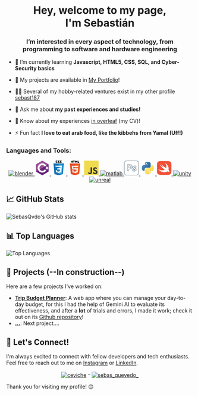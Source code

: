 <h1 align="center">Hey, welcome to my page,<br>I'm Sebastián</h1>
<h3 align="center">I’m interested in every aspect of technology, from programming to software and hardware engineering</h3>

- 🌱 I’m currently learning **Javascript, HTML5, CSS, SQL, and Cyber-Security basics**

- 💼 My projects are available in [My Portfolio](https://github.com/SebasQvdo/Portfolio)!

- 👨‍💻 Several of my hobby-related ventures exist in my other profile [sebast187](https://github.com/sebast187)

- 💬 Ask me about **my past experiences and studies!**

- 📄 Know about my experiences [in overleaf](https://www.overleaf.com/read/przwyydqmbmg#e6eac2) (my CV)!

- ⚡ Fun fact **I love to eat arab food, like the kibbehs from Yamal (Uff!)**

<h3 align="left">Languages and Tools:</h3>
<p align="center"> <a href="https://www.blender.org/" target="_blank" rel="noreferrer"> <img src="https://download.blender.org/branding/community/blender_community_badge_white.svg" alt="blender" width="40" height="40"/> </a> <a href="https://www.w3schools.com/cs/" target="_blank" rel="noreferrer"> <img src="https://raw.githubusercontent.com/devicons/devicon/master/icons/csharp/csharp-original.svg" alt="csharp" width="40" height="40"/> </a> <a href="https://www.w3schools.com/css/" target="_blank" rel="noreferrer"> <img src="https://raw.githubusercontent.com/devicons/devicon/master/icons/css3/css3-original-wordmark.svg" alt="css3" width="40" height="40"/> </a> <a href="https://www.w3.org/html/" target="_blank" rel="noreferrer"> <img src="https://raw.githubusercontent.com/devicons/devicon/master/icons/html5/html5-original-wordmark.svg" alt="html5" width="40" height="40"/> </a> <a href="https://developer.mozilla.org/en-US/docs/Web/JavaScript" target="_blank" rel="noreferrer"> <img src="https://raw.githubusercontent.com/devicons/devicon/master/icons/javascript/javascript-original.svg" alt="javascript" width="40" height="40"/> </a> <a href="https://www.mathworks.com/" target="_blank" rel="noreferrer"> <img src="https://upload.wikimedia.org/wikipedia/commons/2/21/Matlab_Logo.png" alt="matlab" width="40" height="40"/> </a> <a href="https://www.photoshop.com/en" target="_blank" rel="noreferrer"> <img src="https://raw.githubusercontent.com/devicons/devicon/master/icons/photoshop/photoshop-line.svg" alt="photoshop" width="40" height="40"/> </a> <a href="https://www.python.org" target="_blank" rel="noreferrer"> <img src="https://raw.githubusercontent.com/devicons/devicon/master/icons/python/python-original.svg" alt="python" width="40" height="40"/> </a> <a href="https://developer.apple.com/swift/" target="_blank" rel="noreferrer"> <img src="https://raw.githubusercontent.com/devicons/devicon/master/icons/swift/swift-original.svg" alt="swift" width="40" height="40"/> </a> <a href="https://unity.com/" target="_blank" rel="noreferrer"> <img src="https://www.vectorlogo.zone/logos/unity3d/unity3d-icon.svg" alt="unity" width="40" height="40"/> </a> <a href="https://unrealengine.com/" target="_blank" rel="noreferrer"> <img src="https://raw.githubusercontent.com/kenangundogan/fontisto/036b7eca71aab1bef8e6a0518f7329f13ed62f6b/icons/svg/brand/unreal-engine.svg" alt="unreal" width="40" height="40"/> </a> </p>

## 📈 GitHub Stats

![SebasQvdo's GitHub stats](https://github-readme-stats.vercel.app/api?username=SebasQvdo&show_icons=true&theme=radical)

## 📊 Top Languages

![Top Languages](https://github-readme-stats.vercel.app/api/top-langs/?username=SebasQvdo&layout=compact&theme=radical)

## 🌟 Projects (--In construction--)

Here are a few projects I've worked on:

- [**Trip Budget Planner**](https://trip-budget-planner.vercel.app): A web app where you can manage your day-to-day budget, for this I had the help of Gemini AI to evaluate its effectiveness, and after a **lot** of trials and errors, I made it work; check it out on its [Github repository](https://github.com/sebast187/Trip-Budget-Planner)!
- [**...**](): Next project....

## 💬 Let's Connect!

I'm always excited to connect with fellow developers and tech enthusiasts. Feel free to reach out to me on [Instagram](https://twitter.com/sebas_quevedo_) or [LinkedIn](https://www.linkedin.com/in/ceviche/).
<p align="center">
<a href="https://linkedin.com/in/ceviche" target="blank"><img align="center" src="https://raw.githubusercontent.com/rahuldkjain/github-profile-readme-generator/master/src/images/icons/Social/linked-in-alt.svg" alt="ceviche" height="30" width="40" /></a>       -        
<a href="https://instagram.com/sebas_quevedo_" target="blank"><img align="center" src="https://raw.githubusercontent.com/rahuldkjain/github-profile-readme-generator/master/src/images/icons/Social/instagram.svg" alt="sebas_quevedo_" height="30" width="40" /></a>
</p>


Thank you for visiting my profile! 😊


<!--
This readme.md file was aided by this webpage:
https://rahuldkjain.github.io/gh-profile-readme-generator/
-->
